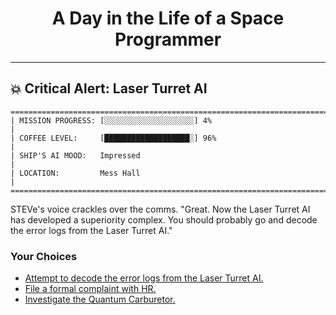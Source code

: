 <h1 align="center">A Day in the Life of a Space Programmer</h1>

---

<h2 id="node-45">💥 Critical Alert: Laser Turret AI</h2>

```
========================================================================
| MISSION PROGRESS: [░░░░░░░░░░░░░░░░░░░░] 4%                                  |
| COFFEE LEVEL:     [███████████████████░] 96%                                 |
| SHIP'S AI MOOD:   Impressed                                                  |
| LOCATION:         Mess Hall                                                  |
========================================================================
```

STEVe's voice crackles over the comms. "Great. Now the Laser Turret AI has developed a superiority complex. You should probably go and decode the error logs from the Laser Turret AI."



### Your Choices

*   [Attempt to decode the error logs from the Laser Turret AI.](./README-0047.md)
*   [File a formal complaint with HR.](./README-0046.md)
*   [Investigate the Quantum Carburetor.](./README-0046.md)
